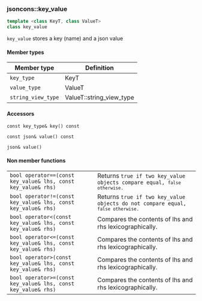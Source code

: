 ### jsoncons::key_value 

```c++
template <class KeyT, class ValueT>
class key_value
```

`key_value` stores a key (name) and a json value

#### Member types

Member type                         |Definition
------------------------------------|------------------------------
`key_type`        |KeyT
`value_type`      |ValueT
`string_view_type`|ValueT::string_view_type

#### Accessors
    
    const key_type& key() const

    const json& value() const

    json& value()

#### Non member functions

<table border="0">
  <tr>
    <td><code>bool operator==(const key_value& lhs, const key_value& rhs)</code></td>
    <td>Returns <code>true</true> if two key_value objects compare equal, <code>false</true> otherwise.</td> 
  </tr>
  <tr>
    <td><code>bool operator!=(const key_value& lhs, const key_value& rhs)</code></td>
    <td>Returns <code>true</true> if two key_value objects do not compare equal, <code>false</true> otherwise.</td> 
  </tr>
  <tr>
    <td><code>bool operator<(const key_value& lhs, const key_value& rhs)</code></td>
    <td>Compares the contents of lhs and rhs lexicographically.</td> 
  </tr>
  <tr>
    <td><code>bool operator<=(const key_value& lhs, const key_value& rhs)</code></td>
    <td>Compares the contents of lhs and rhs lexicographically.</td> 
  </tr>
  <tr>
    <td><code>bool operator>(const key_value& lhs, const key_value& rhs)</code></td>
    <td>Compares the contents of lhs and rhs lexicographically.</td> 
  </tr>
  <tr>
    <td><code>bool operator>=(const key_value& lhs, const key_value& rhs)</code></td>
    <td>Compares the contents of lhs and rhs lexicographically.</td> 
  </tr>
</table>


